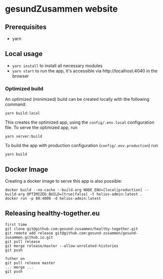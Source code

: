 # gesundZusammen website

## Prerequisites

- yarn

## Local usage

- `yarn install` to install all necessary modules
- `yarn start` to run the app, it's accessible via http://localhost:4040 in the browser

### Optimized build

An optimized (minimized) build can be created locally with the following command:

```
yarn build:local
```

This creates the optimized app, using the `config/.env.local` configuration file. To serve the optimized app, run

```
yarn server:build
```

To build the app with production configuration (`config/.env.production`) run

```
yarn build
```

## Docker Image

Creating a docker image to serve this app is also possible:

```
docker build --no-cache --build-arg NODE_ENV=[local|production] --build-arg OPTIMIZED_BUILD=[true|false] -t helios-admin:latest .
docker run -p 80:4000 -d helios-admin:latest
```

## Releasing healthy-together.eu

```
first time
git clone git@github.com:gesund-zusammen/healthy-together.git
git remote add release git@github.com:gesund-zusammen/gesund-zusammen.github.io.git
git pull release
git merge release/master --allow-unrelated-histories
git push

futher on
git pull release master
... merge ...
git push
```
